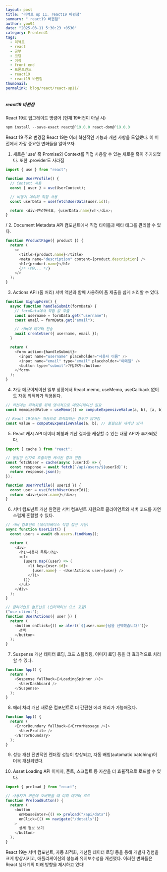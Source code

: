 ```yaml
---
layout: post
title: "리액트 up 11. react19 바뀐점"
summary: " react19 바뀐점"
author: yoo94
date: "2025-03-11 5:30:23 +0530"
category: Frontend1
tags:
  - 리액트
  - react
  - 공부
  - 코딩
  - 이직
  - front end
  - 프론트엔드
  - react19
  - react19 바뀐점
thumbnail:
permalink: blog/react/react-up11/
---
```


##### react19 바뀐점

React 19로 업그레이드 명령어 (현재 19버전이 아닐 시)

```js
npm install --save-exact react@^19.0.0 react-dom@^19.0.0
```

React 19 주요 변경점
React 19는 여러 혁신적인 기능과 개선 사항을 도입했다. 이 버전에서 가장 중요한 변화들을 알아보자.

1. 새로운 'use' 훅
   Promise와 Context를 직접 사용할 수 있는 새로운 훅이 추가되었다.
   또한 .provider도 사라짐

```js
import { use } from "react";

function UserProfile() {
  // Context 사용
  const { user } = use(UserContext);

  // 비동기 데이터 직접 사용
  const userData = use(fetchUserData(user.id));

  return <div>안녕하세요, {userData.name}님!</div>;
}
```

/ 2. Document Metadata API
컴포넌트에서 직접 타이틀과 메타 태그를 관리할 수 있다.

```js
function ProductPage({ product }) {
  return (
    <>
      <title>{product.name}</title>
      <meta name="description" content={product.description} />
      <h1>{product.name}</h1>
      {/* 내용... */}
    </>
  );
}
```

3. Actions API (폼 처리)
   서버 액션과 함께 사용하여 폼 제출을 쉽게 처리할 수 있다.

```js
function SignupForm() {
  async function handleSubmit(formData) {
    // formData에서 직접 값 추출
    const username = formData.get("username");
    const email = formData.get("email");

    // 서버에 데이터 전송
    await createUser({ username, email });
  }

  return (
    <form action={handleSubmit}>
      <input name="username" placeholder="사용자 이름" />
      <input name="email" type="email" placeholder="이메일" />
      <button type="submit">가입하기</button>
    </form>
  );
}
```

4. 자동 메모이제이션
   일부 상황에서 React.memo, useMemo, useCallback 없이도 자동 최적화가 적용된다.

```js
// 이전에는 최적화를 위해 명시적으로 메모이제이션 필요
const memoizedValue = useMemo(() => computeExpensiveValue(a, b), [a, b]);

// React 19에서는 자동으로 최적화되는 경우가 많아짐
const value = computeExpensiveValue(a, b); // 불필요한 재계산 방지
```

5. React 캐시 API
   데이터 페칭과 계산 결과를 캐싱할 수 있는 내장 API가 추가되었다.

```js
import { cache } from "react";

// 동일한 인자로 호출하면 캐시된 결과 반환
const fetchUser = cache(async (userId) => {
  const response = await fetch(`/api/users/${userId}`);
  return response.json();
});

function UserProfile({ userId }) {
  const user = use(fetchUser(userId));
  return <div>{user.name}</div>;
}
```

6. 서버 컴포넌트 개선
   완전한 서버 컴포넌트 지원으로 클라이언트와 서버 코드를 자연스럽게 혼합할 수 있다.

```js
// 서버 컴포넌트 (데이터베이스 직접 접근 가능)
async function UserList() {
  const users = await db.users.findMany();

  return (
    <div>
      <h1>사용자 목록</h1>
      <ul>
        {users.map((user) => (
          <li key={user.id}>
            {user.name} - <UserActions user={user} />
          </li>
        ))}
      </ul>
    </div>
  );
}

// 클라이언트 컴포넌트 (인터랙티브 요소 포함)
("use client");
function UserActions({ user }) {
  return (
    <button onClick={() => alert(`${user.name}님을 선택했습니다!`)}>
      선택
    </button>
  );
}
```

7. Suspense 개선
   데이터 로딩, 코드 스플리팅, 이미지 로딩 등을 더 효과적으로 처리할 수 있다.

```js
function App() {
  return (
    <Suspense fallback={<LoadingSpinner />}>
      <UserDashboard />
    </Suspense>
  );
}
```

8. 에러 처리 개선
   새로운 <ErrorBoundary> 컴포넌트로 더 간편한 에러 처리가 가능해졌다.

```js
function App() {
  return (
    <ErrorBoundary fallback={<ErrorMessage />}>
      <UserProfile />
    </ErrorBoundary>
  );
}
```

9. 성능 개선
   전반적인 렌더링 성능이 향상되고, 자동 배칭(automatic batching)이 더욱 개선되었다.

10. Asset Loading API
    이미지, 폰트, 스크립트 등 자산을 더 효율적으로 로드할 수 있다.

```js
import { preload } from "react";

// 사용자가 버튼에 호버했을 때 미리 데이터 로드
function PreloadButton() {
  return (
    <button
      onMouseEnter={() => preload("/api/data")}
      onClick={() => navigate("/details")}
    >
      상세 정보 보기
    </button>
  );
}
```

React 19는 서버 컴포넌트, 자동 최적화, 개선된 데이터 로딩 등을 통해 개발자 경험을 크게 향상시키고, 애플리케이션의 성능과 유지보수성을 개선했다. 이러한 변화들은 React 생태계의 미래 방향을 제시하고 있다!
